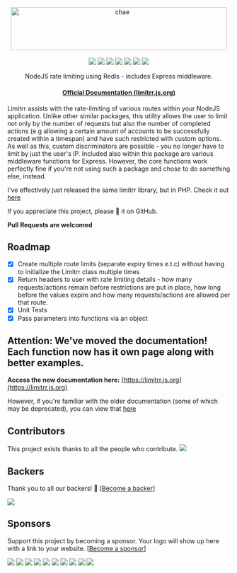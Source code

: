 <div align="center">
<a href="https://github.com/eddiejibson/limitrr"><img alt="chae" src="https://github.com/eddiejibson/limitrr/raw/master/icon.png" width="487.5" height="97.3"></a>
<br>
<br>
<a href="https://circleci.com/gh/eddiejibson/limitrr"><img src="https://circleci.com/gh/eddiejibson/limitrr.svg?style=svg"></img></a>
<a href="https://www.codefactor.io/repository/github/eddiejibson/limitrr"><img src="https://www.codefactor.io/repository/github/eddiejibson/limitrr/badge"></a>
<a href="https://paypal.me/eddiejibson/5"> <img src="https://img.shields.io/badge/donate-PayPal-brightgreen.svg"></a>
<img src="https://david-dm.org/eddiejibson/limitrr.svg">
<img src="https://img.shields.io/npm/dt/limitrr.svg">
<a href="#backers" alt="sponsors on Open Collective"><img src="https://opencollective.com/limitrr/backers/badge.svg" /></a> <a href="#sponsors" alt="Sponsors on Open Collective"><img src="https://opencollective.com/limitrr/sponsors/badge.svg" /></a>
<p>NodeJS rate limiting using Redis - includes Express middleware.</p>
<h4><a href="https://limitrr.js.org">Official Documentation (limitrr.js.org)</a></h4>
</div>

Limitrr assists with the rate-limiting of various routes within your NodeJS application. Unlike other similar packages, this utility allows the user to limit not only by the number of requests but also the number of completed actions (e.g allowing a certain amount of accounts to be successfully created within a timespan) and have such restricted with custom options. As well as this, custom discriminators are possible - you no longer have to limit by just the user's IP. Included also within this package are various middleware functions for Express. However, the core functions work perfectly fine if you're not using such a package and chose to do something else, instead.

I've effectively just released the same limitrr library, but in PHP. Check it out [here](http://github.com/eddiejibson/limitrr-php)

If you appreciate this project, please 🌟 it on GitHub.

**Pull Requests are welcomed**

## Roadmap

- [x]   Create multiple route limits (separate expiry times e.t.c) without having to initialize the Limitrr class multiple times
- [x]   Return headers to user with rate limiting details - how many requests/actions remain before restrictions are put in place, how long before the values expire and how many requests/actions are allowed per that route.
- [x]   Unit Tests
- [x]   Pass parameters into functions via an object

## Attention: We've moved the documentation! Each function now has it own page along with better examples.

**Access the new documentation here:** [https://limitrr.js.org](https://limitrr.js.org)

However, if you're familiar with the older documentation (some of which may be deprecated), you can view that [here](oldReadme.md)

## Contributors

This project exists thanks to all the people who contribute. 
<a href="https://github.com/eddiejibson/limitrr/graphs/contributors"><img src="https://opencollective.com/limitrr/contributors.svg?width=890&button=false" /></a>


## Backers

Thank you to all our backers! 🙏 [[Become a backer](https://opencollective.com/limitrr#backer)]

<a href="https://opencollective.com/limitrr#backers" target="_blank"><img src="https://opencollective.com/limitrr/backers.svg?width=890"></a>


## Sponsors

Support this project by becoming a sponsor. Your logo will show up here with a link to your website. [[Become a sponsor](https://opencollective.com/limitrr#sponsor)]

<a href="https://opencollective.com/limitrr/sponsor/0/website" target="_blank"><img src="https://opencollective.com/limitrr/sponsor/0/avatar.svg"></a>
<a href="https://opencollective.com/limitrr/sponsor/1/website" target="_blank"><img src="https://opencollective.com/limitrr/sponsor/1/avatar.svg"></a>
<a href="https://opencollective.com/limitrr/sponsor/2/website" target="_blank"><img src="https://opencollective.com/limitrr/sponsor/2/avatar.svg"></a>
<a href="https://opencollective.com/limitrr/sponsor/3/website" target="_blank"><img src="https://opencollective.com/limitrr/sponsor/3/avatar.svg"></a>
<a href="https://opencollective.com/limitrr/sponsor/4/website" target="_blank"><img src="https://opencollective.com/limitrr/sponsor/4/avatar.svg"></a>
<a href="https://opencollective.com/limitrr/sponsor/5/website" target="_blank"><img src="https://opencollective.com/limitrr/sponsor/5/avatar.svg"></a>
<a href="https://opencollective.com/limitrr/sponsor/6/website" target="_blank"><img src="https://opencollective.com/limitrr/sponsor/6/avatar.svg"></a>
<a href="https://opencollective.com/limitrr/sponsor/7/website" target="_blank"><img src="https://opencollective.com/limitrr/sponsor/7/avatar.svg"></a>
<a href="https://opencollective.com/limitrr/sponsor/8/website" target="_blank"><img src="https://opencollective.com/limitrr/sponsor/8/avatar.svg"></a>
<a href="https://opencollective.com/limitrr/sponsor/9/website" target="_blank"><img src="https://opencollective.com/limitrr/sponsor/9/avatar.svg"></a>


